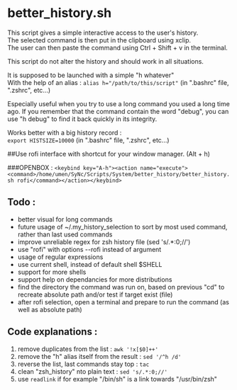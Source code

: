 # better_history.sh

This script gives a simple interactive access to the user's history.  
The selected command is then put in the clipboard using xclip.  
The user can then paste the command using Ctrl + Shift + v in the terminal.  

This script do not alter the history and should work in all situations.

It is supposed to be launched with a simple "h whatever"  
With the help of an alias : `alias h="/path/to/this/script"` (in ".bashrc" file, ".zshrc",  etc...)

Especially useful when you try to use a long command you used a long time ago.
If you remember that the command contain the word "debug", you can use "h debug" to find it back quickly in its integrity.

Works better with a big history record :  
`export HISTSIZE=10000` (in ".bashrc" file, ".zshrc",  etc...)

##Use rofi interface with shortcut for your window manager. (Alt + h)  

###OPENBOX :
`<keybind key="A-h"><action name="execute"><command>/home/umen/SyNc/Scripts/System/better_history/better_history.sh rofi</command></action></keybind>`

## Todo :
* better visual for long commands
* future usage of ~/.my_history_selection to sort by most used command, rather than last used commands
* improve unreliable regex for zsh history file (sed 's/.*:0;//')
* use "rofi" with options --rofi instead of argument
* usage of regular expressions
* use current shell, instead of default shell $SHELL
* support for more shells
* support help on dependancies for more distributions
* find the directory the command was run on, based on previous "cd" to recreate absolute path and/or test if target exist (file)
* after rofi selection, open a terminal and prepare to run the command (as well as absolute path)

## Code explanations :
1. remove duplicates from the list : `awk '!x[$0]++'`
2. remove the "h" alias itself from the result : `sed '/^h /d'`
3. reverse the list, last commands stay top : `tac`
4. clean "zsh_history" nto plain text : `sed 's/.*:0;//'`
5. use `readlink` if for example "/bin/sh" is a link towards "/usr/bin/zsh"
